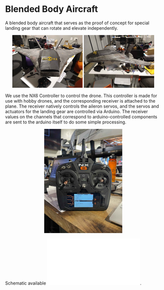 # Blended Body Aircraft
 A blended body aircraft that serves as the proof of concept for special landing gear that can rotate and elevate independently.

<p align="center">
  <img src="Photos/PlaneFront.jpg" alt="Image 1" width="45%">
  <img src="Photos/PlaneProfile.jpg" alt="Image 2" width="45%">
</p>

We use the NX6 Controller to control the drone. This controller is made for use with hobby drones, and the corresponding receiver is attached to the plane. The receiver natively controls the aileron servos, and the servos and actuators for the landing gear are controlled via Arduino. The receiver values on the channels that correspond to arduino-controlled components are sent to the arduino itself to do some simple processing.

<p align="center">
  <img src="Photos/NX6.jpg" alt="Controller Image" width="50%">
</p>

Schematic available ![here](PlaneWiringSchematic.pdf).

